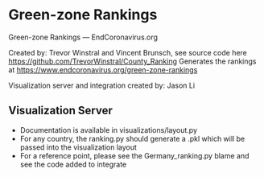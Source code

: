 # Green-zone Rankings

Green-zone Rankings — EndCoronavirus.org

Created by: Trevor Winstral and Vincent Brunsch, see source code here
https://github.com/TrevorWinstral/County_Ranking
Generates the rankings at https://www.endcoronavirus.org/green-zone-rankings

Visualization server and integration created by: Jason Li

## Visualization Server 
* Documentation is available in visualizations/layout.py
* For any country, the ranking.py should generate a .pkl which will be passed into the visualization layout
* For a reference point, please see the Germany_ranking.py blame and see the code added to integrate
